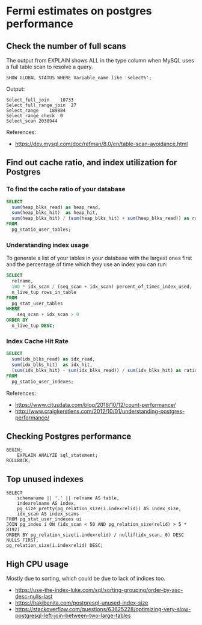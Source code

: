# Fermi estimates on postgres performance
## Check the number of full scans

The output from EXPLAIN shows ALL in the type column when MySQL uses a full table scan to resolve a query.

```mysql
SHOW GLOBAL STATUS WHERE Variable_name like 'select%';
```

Output:
```
Select_full_join	10733
Select_full_range_join	27
Select_range	189884
Select_range_check	0
Select_scan	2038944
```

References:
- https://dev.mysql.com/doc/refman/8.0/en/table-scan-avoidance.html


## Find out cache ratio, and index utilization for Postgres


### To find the cache ratio of your database
```sql
SELECT 
  sum(heap_blks_read) as heap_read,
  sum(heap_blks_hit)  as heap_hit,
  sum(heap_blks_hit) / (sum(heap_blks_hit) + sum(heap_blks_read)) as ratio
FROM 
  pg_statio_user_tables;
```

### Understanding index usage

To generate a list of your tables in your database with the largest ones first and the percentage of time which they use an index you can run:
```sql
SELECT 
  relname, 
  100 * idx_scan / (seq_scan + idx_scan) percent_of_times_index_used, 
  n_live_tup rows_in_table
FROM 
  pg_stat_user_tables
WHERE 
    seq_scan + idx_scan > 0 
ORDER BY 
  n_live_tup DESC;
```
### Index Cache Hit Rate
```sql
SELECT 
  sum(idx_blks_read) as idx_read,
  sum(idx_blks_hit)  as idx_hit,
  (sum(idx_blks_hit) - sum(idx_blks_read)) / sum(idx_blks_hit) as ratio
FROM 
  pg_statio_user_indexes;
```
  
References:
- https://www.citusdata.com/blog/2016/10/12/count-performance/
- http://www.craigkerstiens.com/2012/10/01/understanding-postgres-performance/
 
## Checking Postgres performance

```
BEGIN;
    EXPLAIN ANALYZE sql_statement;
ROLLBACK;
```

## Top unused indexes
```
SELECT 
	schemaname || '.' || relname AS table,
	indexrelname AS index,
	pg_size_pretty(pg_relation_size(i.indexrelid)) AS index_size,
	idx_scan AS index_scans
FROM pg_stat_user_indexes ui
JOIN pg_index i ON (idx_scan < 50 AND pg_relation_size(relid) > 5 * 8192)
ORDER BY pg_relation_size(i.indexrelid) / nullif(idx_scan, 0) DESC NULLS FIRST,
pg_relation_size(i.indexrelid) DESC;
```


## High CPU usage

Mostly due to sorting, which could be due to lack of indices too.

- https://use-the-index-luke.com/sql/sorting-grouping/order-by-asc-desc-nulls-last
- https://hakibenita.com/postgresql-unused-index-size
- https://stackoverflow.com/questions/63625228/optimizing-very-slow-postgresql-left-join-between-two-large-tables
